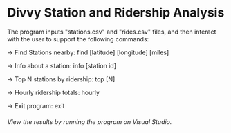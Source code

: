 # Divvy Station and Ridership Analysis

The program inputs "stations.csv" and "rides.csv" files, and then interact with the user to support the following commands:

-> Find Stations nearby: find [latitude] [longitude] [miles]

-> Info about a station: info [station id]

-> Top N stations by ridership: top [N]

-> Hourly ridership totals: hourly

-> Exit program: exit

###### View the results by running the program on Visual Studio.
